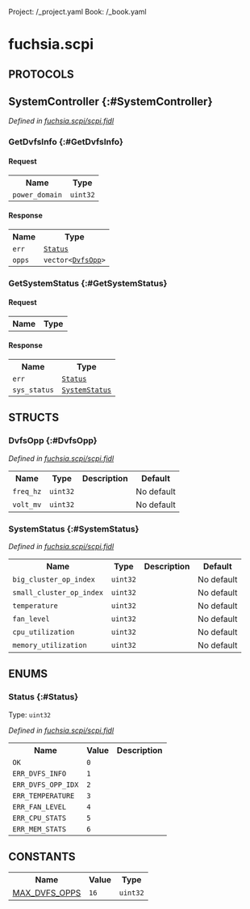 Project: /_project.yaml
Book: /_book.yaml

# fuchsia.scpi


## **PROTOCOLS**

## SystemController {:#SystemController}
*Defined in [fuchsia.scpi/scpi.fidl](https://fuchsia.googlesource.com/fuchsia/+/master/sdk/fidl/fuchsia.scpi/scpi.fidl#55)*


### GetDvfsInfo {:#GetDvfsInfo}


#### Request
<table>
    <tr><th>Name</th><th>Type</th></tr>
    <tr>
            <td><code>power_domain</code></td>
            <td>
                <code>uint32</code>
            </td>
        </tr></table>


#### Response
<table>
    <tr><th>Name</th><th>Type</th></tr>
    <tr>
            <td><code>err</code></td>
            <td>
                <code><a class='link' href='../fuchsia.scpi/index.html#Status'>Status</a></code>
            </td>
        </tr><tr>
            <td><code>opps</code></td>
            <td>
                <code>vector&lt;<a class='link' href='../fuchsia.scpi/index.html#DvfsOpp'>DvfsOpp</a>&gt;</code>
            </td>
        </tr></table>

### GetSystemStatus {:#GetSystemStatus}


#### Request
<table>
    <tr><th>Name</th><th>Type</th></tr>
    </table>


#### Response
<table>
    <tr><th>Name</th><th>Type</th></tr>
    <tr>
            <td><code>err</code></td>
            <td>
                <code><a class='link' href='../fuchsia.scpi/index.html#Status'>Status</a></code>
            </td>
        </tr><tr>
            <td><code>sys_status</code></td>
            <td>
                <code><a class='link' href='../fuchsia.scpi/index.html#SystemStatus'>SystemStatus</a></code>
            </td>
        </tr></table>



## **STRUCTS**

### DvfsOpp {:#DvfsOpp}
*Defined in [fuchsia.scpi/scpi.fidl](https://fuchsia.googlesource.com/fuchsia/+/master/sdk/fidl/fuchsia.scpi/scpi.fidl#29)*





<table>
    <tr><th>Name</th><th>Type</th><th>Description</th><th>Default</th></tr><tr>
            <td><code>freq_hz</code></td>
            <td>
                <code>uint32</code>
            </td>
            <td></td>
            <td>No default</td>
        </tr><tr>
            <td><code>volt_mv</code></td>
            <td>
                <code>uint32</code>
            </td>
            <td></td>
            <td>No default</td>
        </tr>
</table>

### SystemStatus {:#SystemStatus}
*Defined in [fuchsia.scpi/scpi.fidl](https://fuchsia.googlesource.com/fuchsia/+/master/sdk/fidl/fuchsia.scpi/scpi.fidl#34)*





<table>
    <tr><th>Name</th><th>Type</th><th>Description</th><th>Default</th></tr><tr>
            <td><code>big_cluster_op_index</code></td>
            <td>
                <code>uint32</code>
            </td>
            <td></td>
            <td>No default</td>
        </tr><tr>
            <td><code>small_cluster_op_index</code></td>
            <td>
                <code>uint32</code>
            </td>
            <td></td>
            <td>No default</td>
        </tr><tr>
            <td><code>temperature</code></td>
            <td>
                <code>uint32</code>
            </td>
            <td></td>
            <td>No default</td>
        </tr><tr>
            <td><code>fan_level</code></td>
            <td>
                <code>uint32</code>
            </td>
            <td></td>
            <td>No default</td>
        </tr><tr>
            <td><code>cpu_utilization</code></td>
            <td>
                <code>uint32</code>
            </td>
            <td></td>
            <td>No default</td>
        </tr><tr>
            <td><code>memory_utilization</code></td>
            <td>
                <code>uint32</code>
            </td>
            <td></td>
            <td>No default</td>
        </tr>
</table>



## **ENUMS**

### Status {:#Status}
Type: <code>uint32</code>

*Defined in [fuchsia.scpi/scpi.fidl](https://fuchsia.googlesource.com/fuchsia/+/master/sdk/fidl/fuchsia.scpi/scpi.fidl#10)*



<table>
    <tr><th>Name</th><th>Value</th><th>Description</th></tr><tr>
            <td><code>OK</code></td>
            <td><code>0</code></td>
            <td></td>
        </tr><tr>
            <td><code>ERR_DVFS_INFO</code></td>
            <td><code>1</code></td>
            <td></td>
        </tr><tr>
            <td><code>ERR_DVFS_OPP_IDX</code></td>
            <td><code>2</code></td>
            <td></td>
        </tr><tr>
            <td><code>ERR_TEMPERATURE</code></td>
            <td><code>3</code></td>
            <td></td>
        </tr><tr>
            <td><code>ERR_FAN_LEVEL</code></td>
            <td><code>4</code></td>
            <td></td>
        </tr><tr>
            <td><code>ERR_CPU_STATS</code></td>
            <td><code>5</code></td>
            <td></td>
        </tr><tr>
            <td><code>ERR_MEM_STATS</code></td>
            <td><code>6</code></td>
            <td></td>
        </tr></table>











## **CONSTANTS**



<table>
    <tr><th>Name</th><th>Value</th><th>Type</th></tr><tr>
            <td><a href="https://fuchsia.googlesource.com/fuchsia/+/master/sdk/fidl/fuchsia.scpi/scpi.fidl#8">MAX_DVFS_OPPS</a></td>
            <td>
                    <code>16</code>
                </td>
                <td><code>uint32</code></td>
        </tr>
    
</table>

